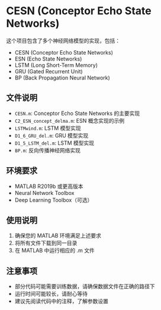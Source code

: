 # CESN (Conceptor Echo State Networks)

这个项目包含了多个神经网络模型的实现，包括：

- CESN (Conceptor Echo State Networks)
- ESN (Echo State Networks)
- LSTM (Long Short-Term Memory)
- GRU (Gated Recurrent Unit)
- BP (Back Propagation Neural Network)

## 文件说明

- `CESN.m`: Conceptor Echo State Networks 的主要实现
- `C2_ESN_concept_delma.m`: ESN 概念实现的示例
- `LSTMwind.m`: LSTM 模型实现
- `D1_6_GRU_del.m`: GRU 模型实现
- `D1_5_LSTM_del.m`: LSTM 模型实现
- `BP.m`: 反向传播神经网络实现

## 环境要求

- MATLAB R2019b 或更高版本
- Neural Network Toolbox
- Deep Learning Toolbox（可选）

## 使用说明

1. 确保您的 MATLAB 环境满足上述要求
2. 将所有文件下载到同一目录
3. 在 MATLAB 中运行相应的 .m 文件

## 注意事项

- 部分代码可能需要训练数据，请确保数据文件在正确的路径下
- 运行时间可能较长，请耐心等待
- 建议先阅读代码中的注释，了解参数设置 